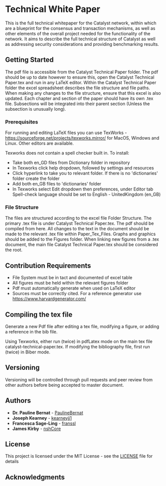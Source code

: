 # Technical White Paper 

This is the full technical whitepaper for the Catalyst network, within which are a blueprint for the consensus and transaction mechanisms, as well as other elements of the overall project needed for the functionality of the network. It aims to describe the full technical structure of Catalyst as well as addressing security considerations and providing benchmarking results. 

## Getting Started

The pdf file is accessible from the Catalyst Technical Paper folder. The pdf should be up to date however to ensure this, open the Catalyst Technical Paper.tex and run in any LaTeX editor. Within the Catalyst Technical Paper folder the excel spreadsheet describes the file structure and file paths. When making any changes to the file structure, ensure that this excel is also updated. Each chapter and section of the paper should have its own .tex file. Subsections will be integrated into their parent section (Unless the subsection is unusually long).

### Prerequisites

For running and editing LaTeX files you can use TexWorks - https://sourceforge.net/projects/texworks.mirror/ for MacOS, Windows and Linux. Other editors are available.

Texworks does not contain a spell checker built in. To install:

* Take both en_GD files from Dictionary folder in repository 
* In Texworks click help dropdown, followed by settings and resources 
* Click hyperlink to take you to relevant folder. If there is no 'dictionaries' folder create the folder
* Add both en_GB files to 'dictionaries' folder 
* In Texworks select Edit dropdown then preferences, under Editor tab Spell-check language should be set to English - UnitedKingdom (en_GB)

### File Structure 

The files are structured according to the excel file Folder Structure. The primary .tex file is under Catalyst Technical Paper.tex. The pdf should be compiled from here. All changes to the text in the document should be made to the relevant .tex file within Paper_Tex_Files. Graphs and graphics should be added to the Figures folder. When linking new figures from a .tex document, the main file Catalyst Technical Paper.tex should be considered the root. 

## Contribution Requirements 

* File System must be in tact and documented of excel table 
* All figures must be held within the relevant figures folder 
* Pdf must automatically generate when used on LaTeX editor
* Sources must be correctly cited. For a reference generator use https://www.harvardgenerator.com/

## Compiling the tex file

Generate a new Pdf file after editing a tex file, modifying a figure, or adding a reference in the bib file. 

Using Texworks, either run (twice) in pdfLatex mode on the main tex file catalyst-technical-paper.tex. If modifying the bibliography file, first run (twice) in Biber mode. 

## Versioning

Versioning will be controlled through pull requests and peer review from other authors before being accepted to master document. 

## Authors

* **Dr. Pauline Bernat** - [PaulineBernat](https://github.com/PaulineBernat)
* **Joseph Kearney** - [kearneyjj1](https://github.com/kearneyjj1)
* **Francesca Sage-Ling** - [franssl](https://github.com/franssl)
* **James Kirby** - [nshCore](https://github.com/nshCore)

## License

This project is licensed under the MIT License - see the [LICENSE](LICENSE) file for details

## Acknowledgments
